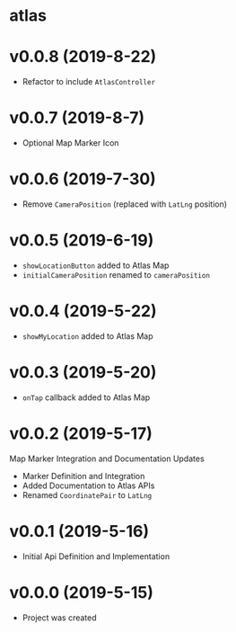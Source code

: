 # atlas

# v0.0.8 (2019-8-22)

- Refactor to include `AtlasController`

# v0.0.7 (2019-8-7)

- Optional Map Marker Icon

# v0.0.6 (2019-7-30)

- Remove `CameraPosition` (replaced with `LatLng` position)

# v0.0.5 (2019-6-19)

- `showLocationButton` added to Atlas Map
- `initialCameraPosition` renamed to `cameraPosition`

# v0.0.4 (2019-5-22)

- `showMyLocation` added to Atlas Map

# v0.0.3 (2019-5-20)

- `onTap` callback added to Atlas Map

# v0.0.2 (2019-5-17)

Map Marker Integration and Documentation Updates

- Marker Definition and Integration
- Added Documentation to Atlas APIs
- Renamed `CoordinatePair` to `LatLng`

# v0.0.1 (2019-5-16)

- Initial Api Definition and Implementation

# v0.0.0 (2019-5-15)

- Project was created
